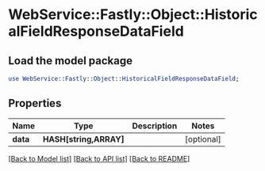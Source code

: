# WebService::Fastly::Object::HistoricalFieldResponseDataField

## Load the model package
```perl
use WebService::Fastly::Object::HistoricalFieldResponseDataField;
```

## Properties
Name | Type | Description | Notes
------------ | ------------- | ------------- | -------------
**data** | **HASH[string,ARRAY]** |  | [optional] 

[[Back to Model list]](../README.md#documentation-for-models) [[Back to API list]](../README.md#documentation-for-api-endpoints) [[Back to README]](../README.md)



